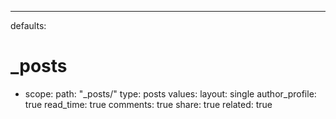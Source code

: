 ---
defaults:
  # _posts
  - scope:
      path: "_posts/"
	  type: posts
	values:
	  layout: single
	  author_profile: true
	  read_time: true
	  comments: true
	  share: true
	  related: true
